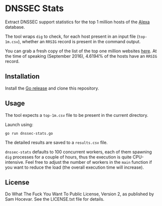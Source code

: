 # DNSSEC Stats

Extract DNSSEC support statistics for the top 1 million hosts of the
[Alexa](http://alexa.com) database.

The tool wraps `dig` to check, for each host present in an input file
(`top-1m.csv`), whether an `RRSIG` record is present in the command output.

You can grab a fresh copy of the list of the top one million websites
[here](http://s3.amazonaws.com/alexa-static/top-1m.csv.zip). At the time of
speaking (September 2016), 4.6194% of the hosts have an `RRSIG` record.

## Installation

Install the [Go release](https://golang.org/dl/) and clone this repository.

## Usage

The tool expects a `top-1m.csv` file to be present in the current directory.

Launch using:

```
go run dnssec-stats.go
```

The detailed results are saved to a `results.csv` file.

`dnssec-stats` defaults to 100 concurrent workers, each of them spawning `dig`
processes for a couple of hours, thus the execution is quite CPU-intensive. Feel
free to adjust the number of workers in the `main` function if you want to
reduce the load (the overall execution time will increase).

## License

Do What The Fuck You Want To Public License, Version 2, as published by Sam
Hocevar. See the LICENSE.txt file for details.
